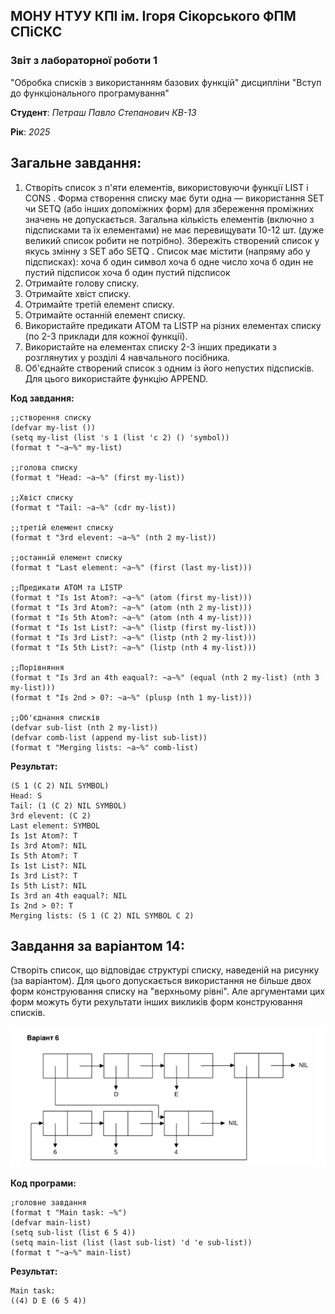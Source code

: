## МОНУ НТУУ КПІ ім. Ігоря Сікорського ФПМ СПіСКС

### Звіт з лабораторної роботи 1
 "Обробка списків з використанням базових функцій"
 дисципліни "Вступ до функціонального програмування"

**Студент**: *Петраш Павло Степанович КВ-13*


**Рік**: *2025*

## Загальне завдання:
1. Створіть список з п'яти елементів, використовуючи функції LIST і CONS . Форма створення списку має бути одна — використання SET чи SETQ (або інших допоміжних форм) для збереження проміжних значень не допускається. Загальна кількість елементів (включно з підсписками та їх елементами) не має перевищувати 10-12 шт. (дуже великий список робити не потрібно). Збережіть створений список у якусь змінну з SET або SETQ . Список має містити (напряму або у підсписках): хоча б один символ хоча б одне число хоча б один не пустий підсписок хоча б один пустий підсписок
2. Отримайте голову списку.
3. Отримайте хвіст списку.
4. Отримайте третій елемент списку.
5. Отримайте останній елемент списку.
6. Використайте предикати ATOM та LISTP на різних елементах списку (по 2-3 приклади для кожної функції).
7. Використайте на елементах списку 2-3 інших предикати з розглянутих у розділі 4 навчального посібника.
8. Об'єднайте створений список з одним із його непустих підсписків. Для цього використайте функцію APPEND.

**Код завдання:**
```
;;створення списку
(defvar my-list ())   
(setq my-list (list 's 1 (list 'c 2) () 'symbol))
(format t "~a~%" my-list)

;;голова списку
(format t "Head: ~a~%" (first my-list))

;;Хвіст списку
(format t "Tail: ~a~%" (cdr my-list))

;;третій елемент списку
(format t "3rd elevent: ~a~%" (nth 2 my-list))

;;останній елемент списку
(format t "Last element: ~a~%" (first (last my-list)))

;;Предикати ATOM та LISTP
(format t "Is 1st Atom?: ~a~%" (atom (first my-list)))
(format t "Is 3rd Atom?: ~a~%" (atom (nth 2 my-list)))
(format t "Is 5th Atom?: ~a~%" (atom (nth 4 my-list)))
(format t "Is 1st List?: ~a~%" (listp (first my-list)))
(format t "Is 3rd List?: ~a~%" (listp (nth 2 my-list)))
(format t "Is 5th List?: ~a~%" (listp (nth 4 my-list)))

;;Порівняння
(format t "Is 3rd an 4th eaqual?: ~a~%" (equal (nth 2 my-list) (nth 3 my-list)))
(format t "Is 2nd > 0?: ~a~%" (plusp (nth 1 my-list)))

;;Об'єднання списків
(defvar sub-list (nth 2 my-list))
(defvar comb-list (append my-list sub-list))
(format t "Merging lists: ~a~%" comb-list)
```
**Результат:**
```
(S 1 (C 2) NIL SYMBOL)
Head: S
Tail: (1 (C 2) NIL SYMBOL)
3rd elevent: (C 2)
Last element: SYMBOL
Is 1st Atom?: T
Is 3rd Atom?: NIL
Is 5th Atom?: T
Is 1st List?: NIL
Is 3rd List?: T
Is 5th List?: NIL
Is 3rd an 4th eaqual?: NIL
Is 2nd > 0?: T
Merging lists: (S 1 (C 2) NIL SYMBOL C 2)
```
## Завдання за варіантом 14:
Створіть список, що відповідає структурі списку, наведеній на рисунку (за варіантом).
Для цього допускається використання не більше двох форм конструювання
списку на "верхньому рівні". Але аргументами цих форм можуть бути рехультати
інших викликів форм конструювання списків.

![Варіант 13(5)](image.png)

**Код програми:**
```
;головне завдання
(format t "Main task: ~%")
(defvar main-list)
(setq sub-list (list 6 5 4))
(setq main-list (list (last sub-list) 'd 'e sub-list))
(format t "~a~%" main-list)
```

**Результат:**
```
Main task: 
((4) D E (6 5 4))
```



